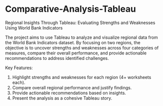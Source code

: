 # Comparative-Analysis-Tableau
Regional Insights Through Tableau: Evaluating Strengths and Weaknesses Using World Bank Indicators

The project aims to use Tableau to analyze and visualize regional data from the World Bank Indicators dataset. By focusing on two regions, the objective is to uncover strengths and weaknesses across four categories of measures, compare their overall performance, and provide actionable recommendations to address identified challenges.

Key Features:

1. Highlight strengths and weaknesses for each region (4+ worksheets each).
2. Compare overall regional performance and justify findings.
3. Provide actionable recommendations based on insights.
4. Present the analysis as a cohesive Tableau story.
